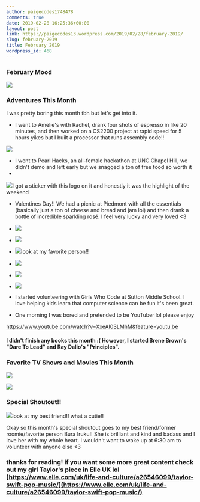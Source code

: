 ```yaml
---
author: paigecodes1748478
comments: true
date: 2019-02-28 16:25:36+00:00
layout: post
link: https://paigecodes13.wordpress.com/2019/02/28/february-2019/
slug: february-2019
title: February 2019
wordpress_id: 468
---
```





### February Mood





![](https://paigecodes13.files.wordpress.com/2019/02/d7d9725d-b9b1-43df-926f-43e3ce4f6639.jpg)





### Adventures This Month







I was pretty boring this month tbh but let's get into it. 







  * I went to Amelie's with Rachel, drank four shots of espresso in like 20 minutes, and then worked on a CS2200 project at rapid speed for 5 hours yikes but I built a processor that runs assembly code!!




![](https://paigecodes13.files.wordpress.com/2019/02/snapchat-1146195783.jpg)





  * I went to Pearl Hacks, an all-female hackathon at UNC Chapel Hill, we didn't demo and left early but we snagged a ton of free food so worth it
  * 



![](https://paigecodes13.files.wordpress.com/2019/02/logo.png)I got a sticker with this logo on it and honestly it was the highlight of the weekend





  * Valentines Day!! We had a picnic at Piedmont with all the essentials (basically just a ton of cheese and bread and jam lol) and then drank a bottle of incredible sparkling rosé. I feel very lucky and very loved <3 





  * ![](https://paigecodes13.files.wordpress.com/2019/02/2019-02-14-07.25.44-1.jpg)
  * ![](https://paigecodes13.files.wordpress.com/2019/02/img_20190214_182033_1.jpg)
  * ![](https://paigecodes13.files.wordpress.com/2019/02/img_20190214_182440.jpg)look at my favorite person!!
  * ![](https://paigecodes13.files.wordpress.com/2019/02/mvimg_20190214_182937.jpg)
  * ![](https://paigecodes13.files.wordpress.com/2019/02/img_20190214_182442.jpg)
  * ![](https://paigecodes13.files.wordpress.com/2019/02/img_20190214_181303.jpg)





  * I started volunteering with Girls Who Code at Sutton Middle School. I love helping kids learn that computer science can be fun it's been great. 
  * One morning I was bored and pretended to be YouTuber lol please enjoy 







https://www.youtube.com/watch?v=XxeAl0SLMhM&feature=youtu.be








#### I didn't finish any books this month :( However, I started Brene Brown's "Dare To Lead" and Ray Dalio's "Principles".   








### Favorite TV Shows and Movies This Month







![](https://paigecodes13.files.wordpress.com/2019/02/odaatime3-1.jpg)

![](https://paigecodes13.files.wordpress.com/2019/02/5c11a2226beb3-1.jpg)







### Special Shoutout!!





![](https://paigecodes13.files.wordpress.com/2019/02/img_20181107_133644.jpg)look at my best friend!! what a cutie!!





Okay so this month's special shoutout goes to my best friend/former roomie/favorite person Bura Iruku!! She is brilliant and kind and badass and I love her with my whole heart. I wouldn't want to wake up at 6:30 am to volunteer with anyone else <3 







### thanks for reading! if you want some more great content check out my girl Taylor's piece in Elle UK lol [https://www.elle.com/uk/life-and-culture/a26546099/taylor-swift-pop-music/](https://www.elle.com/uk/life-and-culture/a26546099/taylor-swift-pop-music/)



